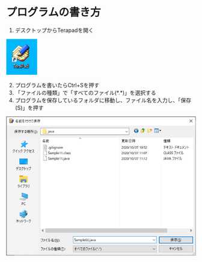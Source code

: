 # プログラムの書き方

1. デスクトップからTerapadを開く

![](1.png)

2. プログラムを書いたらCtrl+Sを押す
3. 「ファイルの種類」で「すべてのファイル(\*.\*)」を選択する
4. プログラムを保存しているフォルダに移動し、ファイル名を入力し、「保存(S)」を押す

![](2.png)
